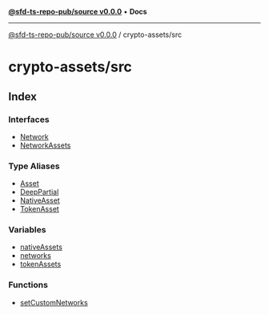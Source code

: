 [**@sfd-ts-repo-pub/source v0.0.0**](../../README.md) • **Docs**

***

[@sfd-ts-repo-pub/source v0.0.0](../../modules.md) / crypto-assets/src

# crypto-assets/src

## Index

### Interfaces

- [Network](interfaces/Network.md)
- [NetworkAssets](interfaces/NetworkAssets.md)

### Type Aliases

- [Asset](type-aliases/Asset.md)
- [DeepPartial](type-aliases/DeepPartial.md)
- [NativeAsset](type-aliases/NativeAsset.md)
- [TokenAsset](type-aliases/TokenAsset.md)

### Variables

- [nativeAssets](variables/nativeAssets.md)
- [networks](variables/networks.md)
- [tokenAssets](variables/tokenAssets.md)

### Functions

- [setCustomNetworks](functions/setCustomNetworks.md)
